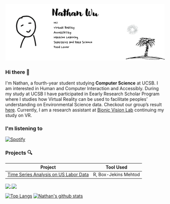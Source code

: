 ![banner](img/Banner.gif)
### Hi there 👋
I'm Nathan, a fourth-year student studying __Computer Science__ at UCSB. I am interested in Human and Computer Interaction and Accessibly. During my study at UCSB I have participated in Eearly Research Scholar Program where I studies how Virtual Reality can be used to facilitate peoples’ understanding on Environmental Science data. Checkout our group’s result [here]( https://drive.google.com/file/d/1hlMwbA6lATyMzwldB56foJHeYWUVL4B2/view). Currently, I am a research assistant at [Bionic Vision Lab](https://bionicvisionlab.org/) continuing my study on VR.

### I'm listening to 
[![Spotify](https://novatorem.nathanwoo.vercel.app/api/spotify)](https://open.spotify.com/user/fnx2cmo6nj0acraigekac77ah)




### Projects :mag:
| Project  | Tool Used|
| ------------- | ------------- |
| [Time Series Analysis on US Labor Data](https://drive.google.com/file/d/1xUrlsUtG86nmRPjmEMzZo64vhqDjBj9y/view?usp=sharing)  | R, Box-Jekins Mehtod |
<!-- 
| Content Cell  | Content Cell  |
--->

<a href="https://github.com/nathanwoo/github-readme-stats">
  <img align="center" src="https://github-readme-stats.vercel.app/api/top-langs/?username=nathanwoo&layout=compact" />
</a>
<a href="https://github.com/nathanwoo/github-readme-stats">
  <img align="center" src="https://github-readme-stats.vercel.app/api?username=nathanwoo&count_private=true" />
</a>

[![Top Langs](https://github-readme-stats.vercel.app/api/top-langs/?username=nathanwoo&layout=compact)](https://github.com/nathanwoo/github-readme-stats)
[![Nathan's github stats](https://github-readme-stats.vercel.app/api?username=nathanwoo&count_private=true)](https://github.com/nathanwoo/github-readme-stats)


<!--
**NathanWoo/NathanWoo** is a ✨ _special_ ✨ repository because its `README.md` (this file) appears on your GitHub profile.

Here are some ideas to get you started:

- 🔭 I’m currently working on ...
- 🌱 I’m currently learning ...
- 👯 I’m looking to collaborate on ...
- 🤔 I’m looking for help with ...
- 💬 Ask me about ...
- 📫 How to reach me: ...
- 😄 Pronouns: ...
- ⚡ Fun fact: ...
-->
